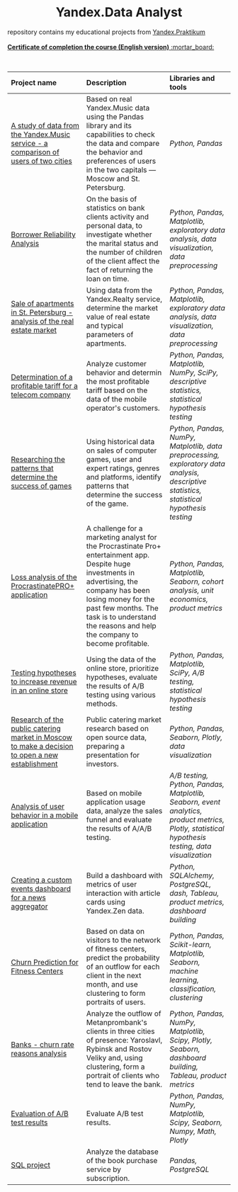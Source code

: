 <center><h1>Yandex.Data Analyst</h1></center>

<p align=left>
repository  contains my educational projects from <a href="https://praktikum.yandex.ru/">Yandex.Praktikum</a><br>

<br>
  <a href="https://drive.google.com/file/d/1qSkzmZpCH6ID-j-nFJFjbPeotpTP5ZFf/view?usp=sharing"><b>Certificate of completion the course (English version)</b> :mortar_board: </a><br>
</p><br>

| Project name | Description | Libraries and tools |
| :---------------------- | :---------------------- | :---------------------- |
| [A study of data from the Yandex.Music service - a comparison of users of two cities](https://github.com/taisiiap/DA_repository/tree/main/01_music_users_two_cities) | Based on real Yandex.Music data using the Pandas library and its capabilities to check the data and compare the behavior and preferences of users in the two capitals — Moscow and St. Petersburg.| *Python, Pandas* |
| [Borrower Reliability Analysis](https://github.com/taisiiap/DA_repository/tree/main/02_bank_project) | On the basis of statistics on bank clients activity and personal data, to investigate whether the marital status and the number of children of the client affect the fact of returning the loan on time.| *Python, Pandas, Matplotlib, exploratory data analysis, data visualization, data preprocessing* |
| [Sale of apartments in St. Petersburg - analysis of the real estate market](https://github.com/taisiiap/DA_repository/tree/main/03_real_estate_project) | Using data from the Yandex.Realty service, determine the market value of real estate and typical parameters of apartments.| *Python, Pandas, Matplotlib, exploratory data analysis, data visualization, data preprocessing* |
| [Determination of a profitable tariff for a telecom company](https://github.com/taisiiap/DA_repository/tree/main/04_determination_of_profitable_tariff_for_a_telecom_company) | Analyze customer behavior and determin the most profitable tariff based on the data of the mobile operator's customers.| *Python, Pandas, Matplotlib, NumPy, SciPy, descriptive statistics, statistical hypothesis testing* |
| [Researching the patterns that determine the success of games](https://github.com/taisiiap/DA_repository/tree/main/05_games_analysis_project) | Using historical data on sales of computer games, user and expert ratings, genres and platforms, identify patterns that determine the success of the game.| *Python, Pandas, NumPy, Matplotlib, data preprocessing, exploratory data analysis, descriptive statistics, statistical hypothesis testing* |
| [Loss analysis of the ProcrastinatePRO+ application](https://github.com/taisiiap/DA_repository/tree/main/06_loss_analysis_of_the_application) | A challenge for a marketing analyst for the Procrastinate Pro+ entertainment app. Despite huge investments in advertising, the company has been losing money for the past few months. The task is to understand the reasons and help the company to become profitable.| *Python, Pandas, Matplotlib, Seaborn, cohort analysis, unit economics, product metrics* |
| [Testing hypotheses to increase revenue in an online store](https://github.com/taisiiap/DA_repository/tree/main/07_evaluation_of_AB_results) | Using the data of the online store, prioritize hypotheses, evaluate the results of A/B testing using various methods.| *Python, Pandas, Matplotlib, SciPy, A/B testing, statistical hypothesis testing* |
| [Research of the public catering market in Moscow to make a decision to open a new establishment](https://github.com/taisiiap/DA_repository/tree/main/08_public_catering_market_for_investors) | Public catering market research based on open source data, preparing a presentation for investors.| *Python, Pandas, Seaborn, Plotly, data visualization* |
| [Analysis of user behavior in a mobile application](https://github.com/taisiiap/DA_repository/tree/main/09_user_behavior_in_a_mobile_app) | Based on mobile application usage data, analyze the sales funnel and evaluate the results of A/A/B testing.| *A/B testing, Python, Pandas, Matplotlib, Seaborn, event analytics, product metrics, Plotly, statistical hypothesis testing, data visualization* |
| [Creating a custom events dashboard for a news aggregator](https://github.com/taisiiap/DA_repository/tree/main/10_zen_user_experience_automatization_with_tableau) | Build a dashboard with metrics of user interaction with article cards using Yandex.Zen data.| *Python, SQLAlchemy, PostgreSQL, dash, Tableau, product metrics, dashboard building* |
| [Churn Prediction for Fitness Centers](https://github.com/taisiiap/DA_repository/tree/main/11_fitness_center_churn_rate_forecast) | Based on data on visitors to the network of fitness centers, predict the probability of an outflow for each client in the next month, and use clustering to form portraits of users. | *Python, Pandas, Scikit-learn, Matplotlib, Seaborn, machine learning, classification, clustering* |
| [Banks - churn rate reasons analysis](https://github.com/taisiiap/DA_repository/tree/main/12_bank_churn_rate_reasons_analysis_final_project) | Analyze the outflow of Metanprombank's clients in three cities of presence: Yaroslavl, Rybinsk and Rostov Veliky and, using clustering, form a portrait of clients who tend to leave the bank. | *Python, Pandas, NumPy, Matplotlib, Scipy, Plotly, Seaborn, dashboard building, Tableau, product metrics* |
| [Evaluation of A/B test results](https://github.com/taisiiap/DA_repository/tree/main/13_AB_testing_results_analysis_final_project) | Evaluate A/B test results. | *Python, Pandas, NumPy, Matplotlib, Scipy, Seaborn, Numpy, Math, Plotly* |
| [SQL project](https://github.com/taisiiap/DA_repository/tree/main/14_SQL_final_project) |Analyze the database of the book purchase service by subscription. | *Pandas, PostgreSQL* |
